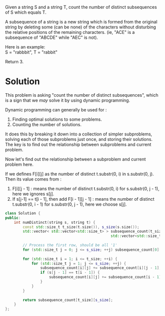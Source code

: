 Given a string S and a string T, count the number of distinct subsequences of S which equals T.  

A subsequence of a string is a new string which is formed from the original string by deleting some (can be none) of the characters without disturbing the relative positions of the remaining characters. (ie, "ACE" is a subsequence of "ABCDE" while "AEC" is not).  

Here is an example:  
S = "rabbbit", T = "rabbit"  

Return 3.  

# Solution

This problem is asking "count the number of distinct subsequences", which is a sign that we _may_ solve it by using dynamic programming. 

Dynamic programming can generally be used for :

1. Finding optimal solutions to some problems.  
2. Counting the number of solutions.

It does this by breaking it down into a collection of simpler subproblems, solving each of those subproblems just once, and storing their solutions. The key is to find out the relationship between subproblems and current problem.

Now let's find out the relationship between a subproblem and current problem here.

If we defines F[i][j] as the number of distinct t.substr(0, i) in s.substr(0, j). Then its value comes from :

1. F[i][j - 1] : means the number of distinct t.substr(0, i) for s.substr(0, j - 1), here we ignores s[j].
2. If s[j-1] == t[i - 1], then add F[i - 1][j - 1] : means the number of distinct t.substr(0, i - 1) for s.substr(0, j - 1), here we choose s[j].

```cpp
class Solution {
public:
    int numDistinct(string s, string t) {
        const std::size_t t_size(t.size()), s_size(s.size());
        std::vector< std::vector<std::size_t> > subsequence_count(t_size + 1, 
                                                std::vector<std::size_t>(s_size + 1, 0));
        
        // Process the first row, should be all '1'
        for (std::size_t j = 0; j <= s_size; ++j) subsequence_count[0][j] = 1;
        
        for (std::size_t i = 1; i <= t_size; ++i) {
            for (std::size_t j = 1; j <= s_size; ++j) {
                subsequence_count[i][j] += subsequence_count[i][j - 1];
                if (s[j - 1] == t[i - 1]) {
                    subsequence_count[i][j] += subsequence_count[i - 1][j - 1];
                }
            }
        }
        
        return subsequence_count[t_size][s_size];
    }
};
```

